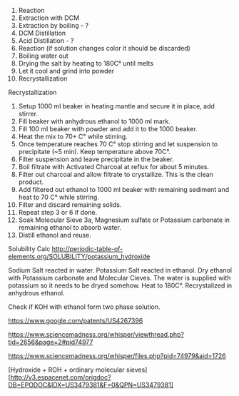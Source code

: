 1.	Reaction
2.	Extraction with DCM
3.	Extraction by boiling - ?
4.	DCM Distillation
5.	Acid Distillation - ?
6.	Reaction (if solution changes color it should be discarded)
7.	Boiling water out
8.	Drying the salt by heating to 180C° until melts
9.	Let it cool and grind into powder
10.	Recrystallization


Recrystallization
1.	Setup 1000 ml beaker in heating mantle and secure it in place, add stirrer.
2.	Fill beaker with anhydrous ethanol to 1000 ml mark.
3.	Fill 100 ml beaker with powder and add it to the 1000 beaker.
4.	Heat the mix to 70+ C° while stirring.
5.	Once temperature reaches 70 C° stop stirring and let suspension to precipitate (~5 min). Keep temperature above 70C°.
6.	Filter suspension and leave precipitate in the beaker.
7.	Boil filtrate with Activated Charcoal at reflux for about 5 minutes.
8.	Filter out charcoal and allow filtrate to crystallize. This is the clean product.
9.	Add filtered out ethanol to 1000 ml beaker with remaining sediment and heat to 70 C° while stirring.
10.	Filter and discard remaining solids.
11.	Repeat step 3 or 6 if done.
12.	Soak Molecular Sieve 3a, Magnesium sulfate or Potassium carbonate in remaining ethanol to absorb water.
13.	Distill ethanol and reuse.


Solubility Calc
http://periodic-table-of-elements.org/SOLUBILITY/potassium_hydroxide

Sodium Salt reacted in water.
Potassium Salt reacted in ethanol. Dry ethanol with Potassium carbonate and Molecular Cieves. The water is supplied with potassium so it needs to be dryed somehow.
Heat to 180C°.
Recrystalized in anhydrous ethanol.

Check if KOH with ethanol form two phase solution.

https://www.google.com/patents/US4267396

https://www.sciencemadness.org/whisper/viewthread.php?tid=2656&page=2#pid74977

https://www.sciencemadness.org/whisper/files.php?pid=74979&aid=1726

[Hydroxide + ROH + ordinary molecular sieves][http://v3.espacenet.com/origdoc?DB=EPODOC&IDX=US3479381&F=0&QPN=US3479381]

